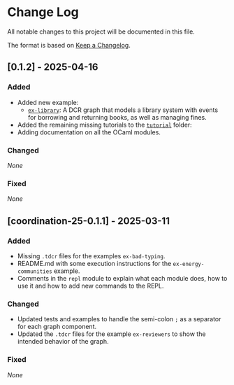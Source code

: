 # Change Log

All notable changes to this project will be documented in this file.

The format is based on [Keep a Changelog](https://keepachangelog.com/en/1.0.0/).

## [0.1.2] - 2025-04-16

### Added

- Added new example:
  - [`ex-library`](examples/ex-library/main.tdcr): A DCR graph that models a library system with events for borrowing and returning books, as well as managing fines.
- Added the remaining missing tutorials to the [`tutorial`](./tutorial/) folder:
- Adding documentation on all the OCaml modules.

### Changed 
*None*

### Fixed
*None*

## [coordination-25-0.1.1] - 2025-03-11

### Added
- Missing `.tdcr` files for the examples `ex-bad-typing`.
- README.md with some execution instructions for the `ex-energy-communities` example.
- Comments in the `repl` module to explain what each module does, how to use it and how to add new commands to the REPL.

### Changed
- Updated tests and examples to handle the semi-colon `;` as a separator for each graph component.
- Updated the `.tdcr` files for the example `ex-reviewers` to show the intended behavior of the graph.

### Fixed
*None*